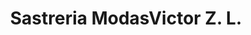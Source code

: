 ---
title: "Sastreria ModasVictor Z. L."
url: /la-paz/sastreria-modasvictor-z-l/
shop: Schneiderei
---